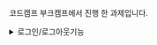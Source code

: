 코드캠프 부크캠프에서 진행 한 과제입니다.
<details>
<summary>로그인/로그아웃기능</summary>
<div markdown="1">
![로그인:로그아웃](https://user-images.githubusercontent.com/111506962/222950887-390d8df1-b220-4706-b5c4-378ba5e047ae.gif)



</div>
</details>
